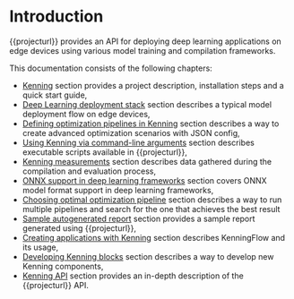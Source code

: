 # Introduction

{{projecturl}} provides an API for deploying deep learning applications on edge devices using various model training and compilation frameworks.

This documentation consists of the following chapters:

* [Kenning](project-readme) section provides a project description, installation steps and a quick start guide,
* [Deep Learning deployment stack](dl-deployment-stack) section describes a typical model deployment flow on edge devices,
* [Defining optimization pipelines in Kenning](json-scenarios) section describes a way to create advanced optimization scenarios with JSON config,
* [Using Kenning via command-line arguments](cmd-usage) section describes executable scripts available in {{projecturl}},
* [Kenning measurements](kenning-measurements) section describes data gathered during the compilation and evaluation process,
* [ONNX support in deep learning frameworks](onnx-conversion-support) section covers ONNX model format support in deep learning frameworks,
* [Choosing optimal optimization pipeline](pipeline-optimizer) section describes a way to run multiple pipelines and search for the one that achieves the best result
* [Sample autogenerated report](sample-report) section provides a sample report generated using {{projecturl}},
* [Creating applications with Kenning](kenning-flow) section describes KenningFlow and its usage,
* [Developing Kenning blocks](kenning-development) section describes a way to develop new Kenning components,
* [Kenning API](kenning-api) section provides an in-depth description of the {{projecturl}} API.
